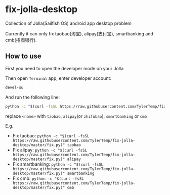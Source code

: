 # fix-jolla-desktop

Collection of Jolla(Sailfish OS) android app desktop problem

Currently it can only fix taobao(淘宝), alipay(支付宝), smartbanking and cmb(招商银行).

## How to use

First you need to open the developer mode on your Jolla

Then open `Terminal` app, enter developer account:

```bash
devel-su
```

And run the following line:

```bash
python -c "$(curl -fsSL https://raw.githubusercontent.com/TylerTemp/fix-jolla-desktop/master/fix.py)" <name>
```

replace `<name>` with `taobao`, `alipay`(or `zhifubao`), `smartbanking` or `cmb`

E.g.

*   Fix taobao: `python -c "$(curl -fsSL https://raw.githubusercontent.com/TylerTemp/fix-jolla-desktop/master/fix.py)" taobao`
*   Fix alipay: `python -c "$(curl -fsSL https://raw.githubusercontent.com/TylerTemp/fix-jolla-desktop/master/fix.py)" alipay`
*   Fix smartbanking: `python -c "$(curl -fsSL https://raw.githubusercontent.com/TylerTemp/fix-jolla-desktop/master/fix.py)" smartbanking`
*   Fix cmb: `python -c "$(curl -fsSL https://raw.githubusercontent.com/TylerTemp/fix-jolla-desktop/master/fix.py)" cmb`
